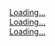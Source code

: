 <script width="400" src="https://gumroad.com/js/gumroad-embed.js"></script>
<div class="gumroad-product-embed" data-gumroad-product-id="ekxeA"><a href="https://gumroad.com/l/ekxeA">Loading...</a></div>
<script width="400" src="https://gumroad.com/js/gumroad-embed.js"></script>
<div class="gumroad-product-embed" data-gumroad-product-id="qqvek"><a href="https://gumroad.com/l/qqvek">Loading...</a></div>
<script width="400" src="https://gumroad.com/js/gumroad-embed.js"></script>
<div class="gumroad-product-embed" data-gumroad-product-id="cUMdr"><a href="https://gumroad.com/l/cUMdr">Loading...</a></div>
